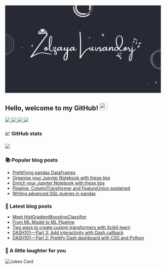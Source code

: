 ![](https://raw.githubusercontent.com/zluvsand/zluvsand/master/banner.gif)

## Hello, welcome to my GitHub! <img src="https://raw.githubusercontent.com/zluvsand/zluvsand/master/wave.gif" height="25px" width="25px">

<a href="https://medium.com/@zluvsand">
    <img src="https://img.shields.io/badge/MEDIUM-12100E?logo=medium&color=fe6e95&logoColor=white" />
</a>
<a href="https://www.linkedin.com/in/zluvsand/">
    <img src="https://img.shields.io/badge/LINKEDIN-12100E?logo=linkedin&color=282A36&logoColor=white" />
</a>
<a href="https://zluvsand.github.io/">
    <img src="https://img.shields.io/badge/WEBSITE-12100E?logo=html5&color=fe6e95&logoColor=white" />
</a>
<a href="https://open.spotify.com/playlist/7KmIUNWrK8wEHfQcQfFrQ1?si=0e2d44043b5a40a4">
    <img src="https://img.shields.io/badge/SPOTIFY-12100E?logo=spotify&color=282A36&logoColor=white" />
</a>

### 📈 GitHub stats
<p><img src="https://github-readme-streak-stats.herokuapp.com/?user=zluvsand&theme=dracula"/></p>

### 📚 Popular blog posts
- [Prettifying pandas DataFrames](https://towardsdatascience.com/prettifying-pandas-dataframes-75c1a1a6877d)
- [Organise your Jupyter Notebook with these tips](https://towardsdatascience.com/organise-your-jupyter-notebook-with-these-tips-d164d5dcd51f)
- [Enrich your Jupyter Notebook with these tips](https://towardsdatascience.com/enrich-your-jupyter-notebook-with-these-tips-55c8ead25255)
- [Pipeline, ColumnTransformer and FeatureUnion explained](https://towardsdatascience.com/pipeline-columntransformer-and-featureunion-explained-f5491f815f)
- [Writing advanced SQL queries in pandas](https://towardsdatascience.com/writing-advanced-sql-queries-in-pandas-1dc494a17afe)

### 📂 Latest blog posts
<!-- BLOG-POST-LIST:START -->
- [Meet HistGradientBoostingClassifier](https://towardsdatascience.com/meet-histgradientboostingclassifier-54a9df60d066?source=rss-5bca2b935223------2)
- [From ML Model to ML Pipeline](https://towardsdatascience.com/from-ml-model-to-ml-pipeline-9f95c32c6512?source=rss-5bca2b935223------2)
- [Two ways to create custom transformers with Scikit-learn](https://towardsdatascience.com/two-ways-to-create-custom-transformers-with-scikit-learn-b9089acacd37?source=rss-5bca2b935223------2)
- [DASH101 — Part 3: Add interactivity with Dash callback](https://towardsdatascience.com/dash101-part-3-add-interactivity-with-dash-callback-420f564ad622?source=rss-5bca2b935223------2)
- [DASH101 — Part 2: Prettify Dash dashboard with CSS and Python](https://towardsdatascience.com/dash101-part-2-prettify-dash-dashboard-with-css-and-python-3866c069a3b6?source=rss-5bca2b935223------2)
<!-- BLOG-POST-LIST:END -->

### 🙊 A little laughter for you
![Jokes Card](https://readme-jokes.vercel.app/api?theme=dracula)

<!-- [![Header](https://raw.githubusercontent.com/zluvsand/zluvsand/master/header.png "Header")](https://medium.com/@zluvsand) -->
<!-- <img src="https://media.giphy.com/media/Cmr1OMJ2FN0B2/source.gif" width="280" height="auto" /></a> -->